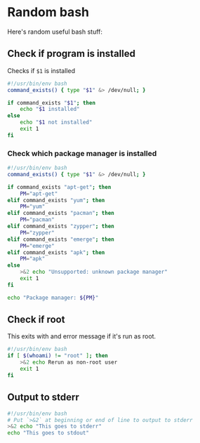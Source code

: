 # Random bash

Here's random useful bash stuff:

## Check if program is installed

Checks if `$1` is installed

```bash
#!/usr/bin/env bash
command_exists() { type "$1" &> /dev/null; }

if command_exists "$1"; then
    echo "$1 installed"
else
    echo "$1 not installed"
    exit 1
fi
```

### Check which package manager is installed

```bash
#!/usr/bin/env bash
command_exists() { type "$1" &> /dev/null; }

if command_exists "apt-get"; then
    PM="apt-get"
elif command_exists "yum"; then
    PM="yum"
elif command_exists "pacman"; then
    PM="pacman"
elif command_exists "zypper"; then
    PM="zypper"
elif command_exists "emerge"; then
    PM="emerge"
elif command_exists "apk"; then
    PM="apk"
else
    >&2 echo "Unsupported: unknown package manager"
    exit 1
fi

echo "Package manager: ${PM}"
```

## Check if root

This exits with and error message if it's run as root.

```bash
#!/usr/bin/env bash
if [ $(whoami) != "root" ]; then
    >&2 echo Rerun as non-root user
    exit 1
fi
```

## Output to stderr

```bash
#!/usr/bin/env bash
# Put `>&2` at beginning or end of line to output to stderr
>&2 echo "This goes to stderr"
echo "This goes to stdout"
```